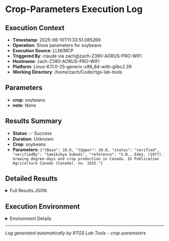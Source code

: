 # Crop-Parameters Execution Log

## Execution Context
- **Timestamp**: 2025-06-10T11:33:51.085269
- **Operation**: Show parameters for soybeans
- **Execution Source**: LLM/MCP
- **Triggered By**: claude via zach@zach-Z390-AORUS-PRO-WIFI
- **Hostname**: zach-Z390-AORUS-PRO-WIFI
- **Platform**: Linux-6.11.0-25-generic-x86_64-with-glibc2.39
- **Working Directory**: /home/zach/Code/rtgs-lab-tools

## Parameters
- **crop**: soybeans
- **note**: None

## Results Summary
- **Status**: ✅ Success
- **Duration**: Unknown
- **Crop**: soybeans
- **Parameters**: `{"tBase": 10.0, "tUpper": 30.0, "status": "verified", "verifiedBy": "Samikshya Subedi", "reference": "S.N., Edey. (1977). Growing degree-days and crop production in Canada. In Publication Agriculture Canada (Canada). no. 1635."}`

## Detailed Results
<details>
<summary>Full Results JSON</summary>

```json
{
  "crop": "soybeans",
  "parameters": {
    "tBase": 10.0,
    "tUpper": 30.0,
    "status": "verified",
    "verifiedBy": "Samikshya Subedi",
    "reference": "S.N., Edey. (1977). Growing degree-days and crop production in Canada. In Publication Agriculture Canada (Canada). no. 1635."
  },
  "success": true
}
```
</details>

## Execution Environment
<details>
<summary>Environment Details</summary>

```json
{
  "timestamp": "2025-06-10T11:33:51.085269",
  "user": "zach",
  "hostname": "zach-Z390-AORUS-PRO-WIFI",
  "platform": "Linux-6.11.0-25-generic-x86_64-with-glibc2.39",
  "python_version": "3.12.3",
  "working_directory": "/home/zach/Code/rtgs-lab-tools",
  "script_path": "/home/zach/Code/rtgs-lab-tools/src/rtgs_lab_tools/agricultural_modeling/cli.py",
  "tool_name": "crop-parameters",
  "environment_variables": {
    "CI": "false",
    "GITHUB_ACTIONS": "false",
    "GITHUB_ACTOR": null,
    "GITHUB_WORKFLOW": null,
    "GITHUB_RUN_ID": null,
    "MCP_SESSION": "true",
    "MCP_USER": "claude"
  },
  "execution_source": "LLM/MCP",
  "triggered_by": "claude via zach@zach-Z390-AORUS-PRO-WIFI"
}
```
</details>

---
*Log generated automatically by RTGS Lab Tools - crop-parameters*
